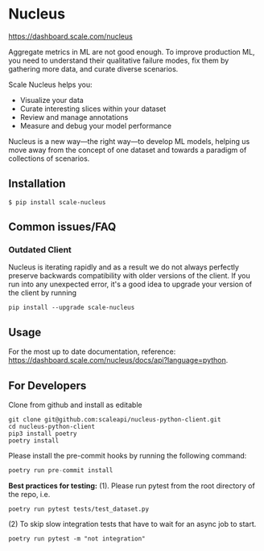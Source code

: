 # Nucleus

https://dashboard.scale.com/nucleus

Aggregate metrics in ML are not good enough. To improve production ML, you need to understand their qualitative failure modes, fix them by gathering more data, and curate diverse scenarios.

Scale Nucleus helps you:

- Visualize your data
- Curate interesting slices within your dataset
- Review and manage annotations
- Measure and debug your model performance

Nucleus is a new way—the right way—to develop ML models, helping us move away from the concept of one dataset and towards a paradigm of collections of scenarios.

## Installation

`$ pip install scale-nucleus`

## Common issues/FAQ

### Outdated Client

Nucleus is iterating rapidly and as a result we do not always perfectly preserve backwards compatibility with older versions of the client. If you run into any unexpected error, it's a good idea to upgrade your version of the client by running
```
pip install --upgrade scale-nucleus
```

## Usage

For the most up to date documentation, reference: https://dashboard.scale.com/nucleus/docs/api?language=python.

## For Developers

Clone from github and install as editable

```
git clone git@github.com:scaleapi/nucleus-python-client.git
cd nucleus-python-client
pip3 install poetry
poetry install
```

Please install the pre-commit hooks by running the following command:

```python
poetry run pre-commit install
```

**Best practices for testing:**
(1). Please run pytest from the root directory of the repo, i.e.

```
poetry run pytest tests/test_dataset.py
```

(2) To skip slow integration tests that have to wait for an async job to start.

```
poetry run pytest -m "not integration"
```
